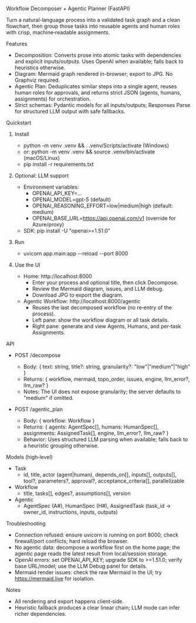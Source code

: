 Workflow Decomposer + Agentic Planner (FastAPI)

Turn a natural-language process into a validated task graph and a clean flowchart, then group those tasks into reusable agents and human roles with crisp, machine‑readable assignments.

Features
- Decomposition: Converts prose into atomic tasks with dependencies and explicit inputs/outputs. Uses OpenAI when available; falls back to heuristics otherwise.
- Diagram: Mermaid graph rendered in-browser; export to JPG. No Graphviz required.
- Agentic Plan: Deduplicates similar steps into a single agent, reuses human roles for approvals, and returns strict JSON (agents, humans, assignments) for orchestration.
- Strict schemas: Pydantic models for all inputs/outputs; Responses Parse for structured LLM output with safe fallbacks.

Quickstart
1) Install
   - python -m venv .venv && . .venv/Scripts/activate  (Windows)
   - or: python -m venv .venv && source .venv/bin/activate  (macOS/Linux)
   - pip install -r requirements.txt

2) Optional: LLM support
   - Environment variables:
     - OPENAI_API_KEY=...
     - OPENAI_MODEL=gpt-5 (default)
     - OPENAI_REASONING_EFFORT=low|medium|high (default: medium)
     - OPENAI_BASE_URL=https://api.openai.com/v1 (override for Azure/proxy)
   - SDK: pip install -U "openai>=1.51.0"

3) Run
   - uvicorn app.main:app --reload --port 8000

4) Use the UI
   - Home: http://localhost:8000
     - Enter your process and optional title, then click Decompose.
     - Review the Mermaid diagram, issues, and LLM debug.
     - Download JPG to export the diagram.
   - Agentic Workflow: http://localhost:8000/agentic
     - Reuses the last decomposed workflow (no re‑entry of the process).
     - Left pane: show the workflow diagram or all task details.
     - Right pane: generate and view Agents, Humans, and per‑task Assignments.

API
- POST /decompose
  - Body: { text: string, title?: string, granularity?: "low"|"medium"|"high" }
  - Returns: { workflow, mermaid, topo_order, issues, engine, llm_error?, llm_raw? }
  - Notes: The UI does not expose granularity; the server defaults to "medium" if omitted.

- POST /agentic_plan
  - Body: { workflow: Workflow }
  - Returns: { agents: AgentSpec[], humans: HumanSpec[], assignments: AssignedTask[], engine, llm_error?, llm_raw? }
  - Behavior: Uses structured LLM parsing when available; falls back to a heuristic grouping otherwise.

Models (high‑level)
- Task
  - id, title, actor (agent|human), depends_on[], inputs[], outputs[], tool?, parameters?, approval?, acceptance_criteria[], parallelizable
- Workflow
  - title, tasks[], edges?, assumptions[], version
- Agentic
  - AgentSpec (A#), HumanSpec (H#), AssignedTask (task_id → owner_id, instructions, inputs, outputs)

Troubleshooting
- Connection refused: ensure uvicorn is running on port 8000; check firewall/port conflicts; hard reload the browser.
- No agentic data: decompose a workflow first on the home page; the agentic page reads the latest result from local/session storage.
- OpenAI errors: set OPENAI_API_KEY; upgrade SDK to >=1.51.0; verify base URL/model; use the LLM Debug panel for details.
- Mermaid render issues: check the raw Mermaid in the UI; try https://mermaid.live for isolation.

Notes
- All rendering and export happens client‑side.
- Heuristic fallback produces a clear linear chain; LLM mode can infer richer dependencies.
